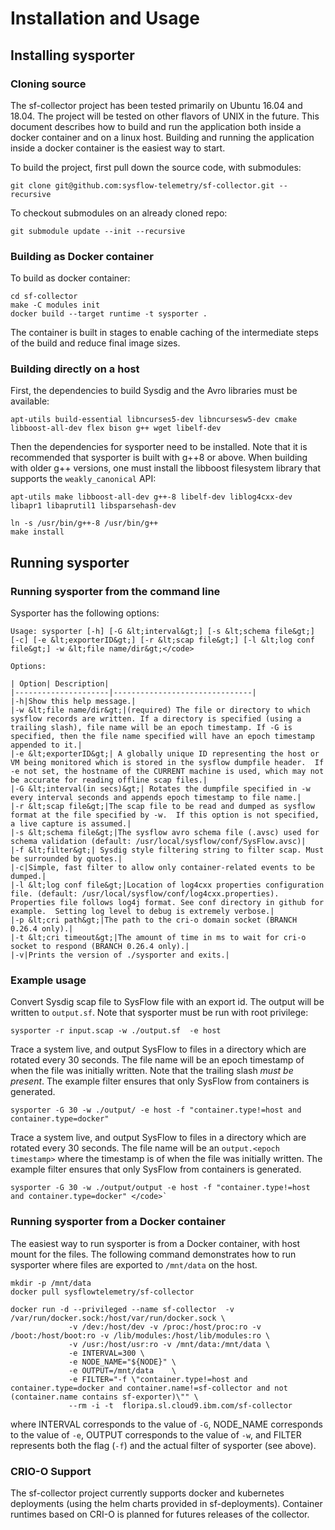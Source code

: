 # Installation and Usage

## Installing sysporter

### Cloning source

The sf-collector project has been tested primarily on Ubuntu 16.04 and 18.04.  The project will be tested on other flavors of UNIX in the future. This document describes how to build and run the application both inside a docker container and on a linux host. Building and running the application inside a docker container is the easiest way to start. 

To build the project, first pull down the source code, with submodules:
```
git clone git@github.com:sysflow-telemetry/sf-collector.git --recursive
```

To checkout submodules on an already cloned repo:
```
git submodule update --init --recursive
```

### Building as Docker container

To build as docker container: 
```
cd sf-collector
make -C modules init
docker build --target runtime -t sysporter .
``` 

The container is built in stages to enable caching of the intermediate steps of the build and reduce final image sizes. 

### Building directly on a host

First, the dependencies to build Sysdig and the Avro libraries must be available:
```
apt-utils build-essential libncurses5-dev libncursesw5-dev cmake libboost-all-dev flex bison g++ wget libelf-dev
```

Then the dependencies for sysporter need to be installed. Note that it is recommended that sysporter is built with g++8 or above. When building with older g++ versions, one must install the libboost filesystem library that supports the `weakly_canonical` API:
```
apt-utils make libboost-all-dev g++-8 libelf-dev liblog4cxx-dev libapr1 libaprutil1 libsparsehash-dev
```

```
ln -s /usr/bin/g++-8 /usr/bin/g++
make install
```

## Running sysporter

### Running sysporter from the command line 

Sysporter has the following options:
```
Usage: sysporter [-h] [-G &lt;interval&gt;] [-s &lt;schema file&gt;] [-c] [-e &lt;exporterID&gt;] [-r &lt;scap file&gt;] [-l &lt;log conf file&gt;] -w &lt;file name/dir&gt;</code>

Options:

| Option| Description|    
|---------------------|-------------------------------|
|-h|Show this help message.|
|-w &lt;file name/dir&gt;|(required) The file or directory to which sysflow records are written. If a directory is specified (using a trailing slash), file name will be an epoch timestamp. If -G is specified, then the file name specified will have an epoch timestamp appended to it.|
|-e &lt;exporterID&gt;| A globally unique ID representing the host or VM being monitored which is stored in the sysflow dumpfile header.  If -e not set, the hostname of the CURRENT machine is used, which may not be accurate for reading offline scap files.|
|-G &lt;interval(in secs)&gt;| Rotates the dumpfile specified in -w every interval seconds and appends epoch timestamp to file name.|
|-r &lt;scap file&gt;|The scap file to be read and dumped as sysflow format at the file specified by -w.  If this option is not specified, a live capture is assumed.|
|-s &lt;schema file&gt;|The sysflow avro schema file (.avsc) used for schema validation (default: /usr/local/sysflow/conf/SysFlow.avsc)|
|-f &lt;filter&gt;| Sysdig style filtering string to filter scap. Must be surrounded by quotes.|
|-c|Simple, fast filter to allow only container-related events to be dumped.|
|-l &lt;log conf file&gt;|Location of log4cxx properties configuration file. (default: /usr/local/sysflow/conf/log4cxx.properties). Properties file follows log4j format. See conf directory in github for example.  Setting log level to debug is extremely verbose.|
|-p &lt;cri path&gt;|The path to the cri-o domain socket (BRANCH 0.26.4 only).|
|-t &lt;cri timeout&gt;|The amount of time in ms to wait for cri-o socket to respond (BRANCH 0.26.4 only).|
|-v|Prints the version of ./sysporter and exits.|
``` 

### Example usage

Convert Sysdig scap file to SysFlow file with an export id. The output will be written to `output.sf`.  Note that sysporter must be run with root privilege:

```
sysporter -r input.scap -w ./output.sf  -e host
```

Trace a system live, and output SysFlow to files in a directory which are rotated every 30 seconds. The file name will be an epoch timestamp of when the file was initially written.  Note that the trailing slash _must be present_. The example filter ensures that only SysFlow from containers is generated.

```
sysporter -G 30 -w ./output/ -e host -f "container.type!=host and container.type=docker"
```

Trace a system live, and output SysFlow to files in a directory which are rotated every 30 seconds. The file name will be an `output.<epoch timestamp>` where the timestamp is of when the file was initially written. The example filter ensures that only SysFlow from containers is generated.

```
sysporter -G 30 -w ./output/output -e host -f "container.type!=host and container.type=docker" </code>`
```

### Running sysporter from a Docker container

The easiest way to run sysporter is from a Docker container, with host mount for the files.  The following command demonstrates how to run sysporter where files are exported to `/mnt/data` on the host.

```
mkdir -p /mnt/data
docker pull sysflowtelemetry/sf-collector

docker run -d --privileged --name sf-collector  -v /var/run/docker.sock:/host/var/run/docker.sock \
             -v /dev:/host/dev -v /proc:/host/proc:ro -v /boot:/host/boot:ro -v /lib/modules:/host/lib/modules:ro \
             -v /usr:/host/usr:ro -v /mnt/data:/mnt/data \
             -e INTERVAL=300 \
             -e NODE_NAME="${NODE}" \
             -e OUTPUT=/mnt/data    \
             -e FILTER="-f \"container.type!=host and container.type=docker and container.name!=sf-collector and not (container.name contains sf-exporter)\"" \
             --rm -i -t  floripa.sl.cloud9.ibm.com/sf-collector
```

where INTERVAL corresponds to the value of `-G`, NODE\_NAME corresponds to the value of `-e`, OUTPUT corresponds to the value of `-w`, and FILTER represents both the flag (`-f`) and the actual filter of sysporter (see above).

### CRIO-O Support

The sf-collector project currently supports docker and kubernetes deployments (using the helm charts provided in sf-deployments). Container runtimes based on CRI-O is planned for futures releases of the collector.
